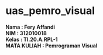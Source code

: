 # uas_pemro_visual

**Nama : Fery Affandi** <br>
**NIM : 312010018** <br>
**Kelas : TI.20.A.RPL-1** <br>
**MATA KULIAH : Pemrograman Visual** <br>

